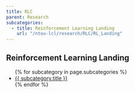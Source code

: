 ```yaml
---
title: RLC
parent: Research
subcategories:
  - title: Reinforcement Learning Landing
    url: "/ntou-lcl/research/RLC/RL_Landing"
---
```


## Reinforcement Learning Landing
<ul>
  {% for subcategory in page.subcategories %}
    <li><a href="{{ subcategory.url }}">{{ subcategory.title }}</a></li>
  {% endfor %}
</ul>
